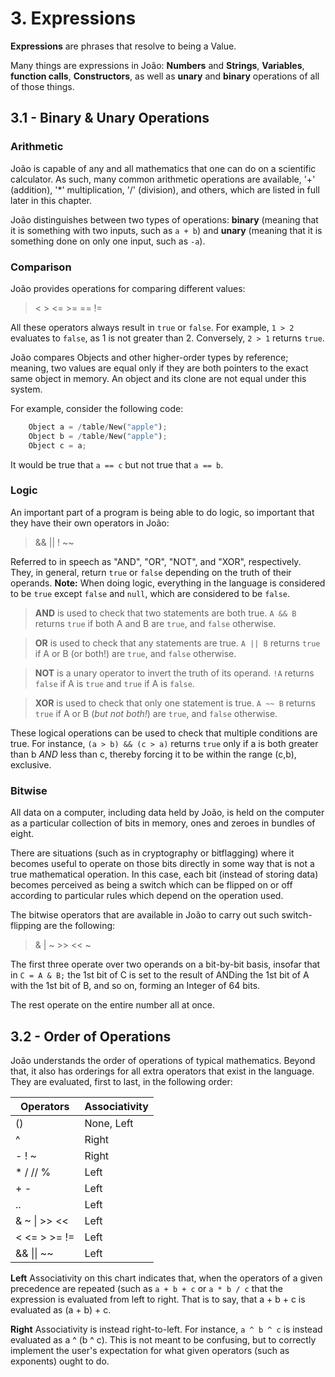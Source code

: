 # 3. Expressions

**Expressions** are phrases that resolve to being a Value.

Many things are expressions in João: **Numbers** and **Strings**, **Variables**, **function calls**, **Constructors**, as well as **unary** and **binary** operations of all of those things.

## 3.1 - Binary & Unary Operations

### Arithmetic

João is capable of any and all mathematics that one can do on a scientific calculator. As such, many common arithmetic operations are available, '+' (addition), '\*' multiplication, '/' (division), and others, which are listed in full later in this chapter.

João distinguishes between two types of operations: **binary** (meaning that it is something with two inputs, such as ``a + b``) and **unary** (meaning that it is something done on only one input, such as ``-a``).

### Comparison

João provides operations for comparing different values:

> \<   \>   \<=  \>=  ==  !=

All these operators always result in ``true`` or ``false``. For example, ``1 > 2`` evaluates to ``false``, as 1 is not greater than 2. Conversely, ``2 > 1`` returns ``true``.

João compares Objects and other higher-order types by reference; meaning, two values are equal only if they are both pointers to the exact same object in memory. An object and its clone are not equal under this system.

For example, consider the following code:

```python
	Object a = /table/New("apple");
	Object b = /table/New("apple");
	Object c = a;
```

It would be true that ``a == c`` but not true that ``a == b``.

### Logic

An important part of a program is being able to do logic, so important that they have their own operators in João:

> && \|\| ! ~~

Referred to in speech as "AND", "OR", "NOT", and "XOR", respectively. They, in general, return ``true`` or ``false`` depending on the truth of their operands. **Note:** When doing logic, everything in the language is considered to be ``true`` except ``false`` and ``null``, which are considered to be ``false``.

> **AND** is used to check that two statements are both true. ``A && B`` returns ``true`` if both A and B are ``true``, and ``false`` otherwise.

> **OR** is used to check that any statements are true. ``A || B`` returns ``true`` if A or B (or both!) are ``true``, and ``false`` otherwise.

> **NOT** is a unary operator to invert the truth of its operand. ``!A`` returns ``false`` if A is ``true`` and ``true`` if A is ``false``.

> **XOR** is used to check that only one statement is true. ``A ~~ B`` returns ``true`` if A or B (*but not both!*) are ``true``, and ``false`` otherwise.


These logical operations can be used to check that multiple conditions are true. For instance, ``(a > b) && (c > a)`` returns ``true`` only if a is both greater than b *AND* less than c, thereby forcing it to be within the range (c,b), exclusive.

### Bitwise

All data on a computer, including data held by João, is held on the computer as a particular collection of bits in memory, ones and zeroes in bundles of eight.

There are situations (such as in cryptography or bitflagging) where it becomes useful to operate on those bits directly in some way that is not a true mathematical operation. In this case, each bit (instead of storing data) becomes perceived as being a switch which can be flipped on or off according to particular rules which depend on the operation used.

The bitwise operators that are available in João to carry out such switch-flipping are the following:
> & \| ~ \>\> \<\< ~

The first three operate over two operands on a bit-by-bit basis, insofar that in ``C = A & B;`` the 1st bit of C is set to the result of ANDing the 1st bit of A with the 1st bit of B, and so on, forming an Integer of 64 bits.

The rest operate on the entire number all at once.

## 3.2 - Order of Operations

João understands the order of operations of typical mathematics. Beyond that, it also has orderings for all extra operators that exist in the language. They are evaluated, first to last, in the following order:

Operators | Associativity
--------- | -------------
()		  | None, Left
^         | Right
\- ! ~    | Right
\* \/ \/\/ % | Left
\+ \-     | Left
..        | Left
& ~ \| \>\> \<\< | Left
\< \<= \> \>= != | Left
&& \|\| ~~ | Left

**Left** Associativity on this chart indicates that, when the operators of a given precedence are repeated (such as ``a + b + c`` or ``a * b / c``
 that the expression is evaluated from left to right. That is to say, that a + b + c is evaluated as (a + b) + c.

**Right** Associativity is instead right-to-left. For instance, ``a ^ b ^ c`` is instead evaluated as a ^ (b ^ c). This is not meant to be confusing, but to correctly implement the user's expectation for what given operators (such as exponents) ought to do.




